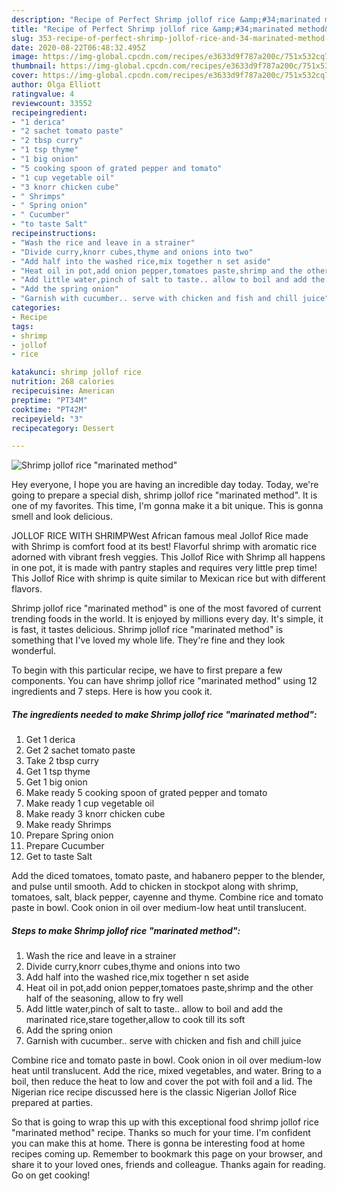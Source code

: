 ```yaml
---
description: "Recipe of Perfect Shrimp jollof rice &amp;#34;marinated method&amp;#34;"
title: "Recipe of Perfect Shrimp jollof rice &amp;#34;marinated method&amp;#34;"
slug: 353-recipe-of-perfect-shrimp-jollof-rice-and-34-marinated-method-and-34
date: 2020-08-22T06:48:32.495Z
image: https://img-global.cpcdn.com/recipes/e3633d9f787a200c/751x532cq70/shrimp-jollof-rice-marinated-method-recipe-main-photo.jpg
thumbnail: https://img-global.cpcdn.com/recipes/e3633d9f787a200c/751x532cq70/shrimp-jollof-rice-marinated-method-recipe-main-photo.jpg
cover: https://img-global.cpcdn.com/recipes/e3633d9f787a200c/751x532cq70/shrimp-jollof-rice-marinated-method-recipe-main-photo.jpg
author: Olga Elliott
ratingvalue: 4
reviewcount: 33552
recipeingredient:
- "1 derica"
- "2 sachet tomato paste"
- "2 tbsp curry"
- "1 tsp thyme"
- "1 big onion"
- "5 cooking spoon of grated pepper and tomato"
- "1 cup vegetable oil"
- "3 knorr chicken cube"
- " Shrimps"
- " Spring onion"
- " Cucumber"
- "to taste Salt"
recipeinstructions:
- "Wash the rice and leave in a strainer"
- "Divide curry,knorr cubes,thyme and onions into two"
- "Add half into the washed rice,mix together n set aside"
- "Heat oil in pot,add onion pepper,tomatoes paste,shrimp and the other half of the seasoning, allow to fry well"
- "Add little water,pinch of salt to taste.. allow to boil and add the marinated rice,stare together,allow to cook till its soft"
- "Add the spring onion"
- "Garnish with cucumber.. serve with chicken and fish and chill juice"
categories:
- Recipe
tags:
- shrimp
- jollof
- rice

katakunci: shrimp jollof rice 
nutrition: 268 calories
recipecuisine: American
preptime: "PT34M"
cooktime: "PT42M"
recipeyield: "3"
recipecategory: Dessert

---
```



![Shrimp jollof rice &#34;marinated method&#34;](https://img-global.cpcdn.com/recipes/e3633d9f787a200c/751x532cq70/shrimp-jollof-rice-marinated-method-recipe-main-photo.jpg)

Hey everyone, I hope you are having an incredible day today. Today, we're going to prepare a special dish, shrimp jollof rice &#34;marinated method&#34;. It is one of my favorites. This time, I'm gonna make it a bit unique. This is gonna smell and look delicious.

JOLLOF RICE WITH SHRIMPWest African famous meal Jollof Rice made with Shrimp is comfort food at its best! Flavorful shrimp with aromatic rice adorned with vibrant fresh veggies. This Jollof Rice with Shrimp all happens in one pot, it is made with pantry staples and requires very little prep time! This Jollof Rice with shrimp is quite similar to Mexican rice but with different flavors.

Shrimp jollof rice &#34;marinated method&#34; is one of the most favored of current trending foods in the world. It is enjoyed by millions every day. It's simple, it is fast, it tastes delicious. Shrimp jollof rice &#34;marinated method&#34; is something that I've loved my whole life. They're fine and they look wonderful.


To begin with this particular recipe, we have to first prepare a few components. You can have shrimp jollof rice &#34;marinated method&#34; using 12 ingredients and 7 steps. Here is how you cook it.

<!--inarticleads1-->

##### The ingredients needed to make Shrimp jollof rice &#34;marinated method&#34;:

1. Get 1 derica
1. Get 2 sachet tomato paste
1. Take 2 tbsp curry
1. Get 1 tsp thyme
1. Get 1 big onion
1. Make ready 5 cooking spoon of grated pepper and tomato
1. Make ready 1 cup vegetable oil
1. Make ready 3 knorr chicken cube
1. Make ready  Shrimps
1. Prepare  Spring onion
1. Prepare  Cucumber
1. Get to taste Salt


Add the diced tomatoes, tomato paste, and habanero pepper to the blender, and pulse until smooth. Add to chicken in stockpot along with shrimp, tomatoes, salt, black pepper, cayenne and thyme. Combine rice and tomato paste in bowl. Cook onion in oil over medium-low heat until translucent. 

<!--inarticleads2-->

##### Steps to make Shrimp jollof rice &#34;marinated method&#34;:

1. Wash the rice and leave in a strainer
1. Divide curry,knorr cubes,thyme and onions into two
1. Add half into the washed rice,mix together n set aside
1. Heat oil in pot,add onion pepper,tomatoes paste,shrimp and the other half of the seasoning, allow to fry well
1. Add little water,pinch of salt to taste.. allow to boil and add the marinated rice,stare together,allow to cook till its soft
1. Add the spring onion
1. Garnish with cucumber.. serve with chicken and fish and chill juice


Combine rice and tomato paste in bowl. Cook onion in oil over medium-low heat until translucent. Add the rice, mixed vegetables, and water. Bring to a boil, then reduce the heat to low and cover the pot with foil and a lid. The Nigerian rice recipe discussed here is the classic Nigerian Jollof Rice prepared at parties. 

So that is going to wrap this up with this exceptional food shrimp jollof rice &#34;marinated method&#34; recipe. Thanks so much for your time. I'm confident you can make this at home. There is gonna be interesting food at home recipes coming up. Remember to bookmark this page on your browser, and share it to your loved ones, friends and colleague. Thanks again for reading. Go on get cooking!
